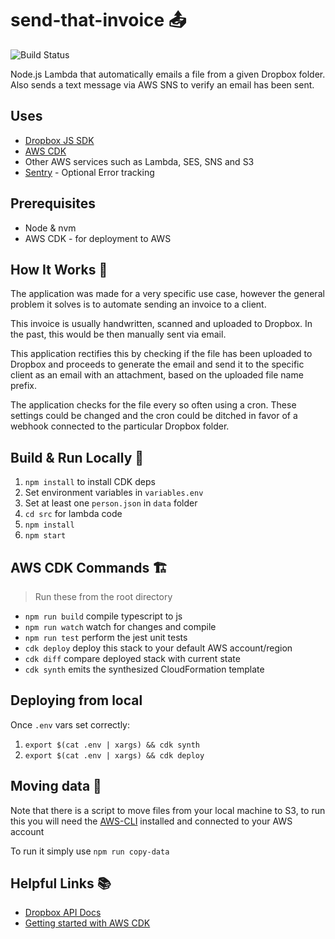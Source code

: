 # send-that-invoice 📤

![Build Status](https://app.travis-ci.com/daviddeejjames/send-that-invoice.svg?branch=master)

Node.js Lambda that automatically emails a file from a given Dropbox folder.
Also sends a text message via AWS SNS to verify an email has been sent.

## Uses

- [Dropbox JS SDK](https://github.com/dropbox/dropbox-sdk-js)
- [AWS CDK](https://docs.aws.amazon.com/cdk/latest/guide/home.html)
- Other AWS services such as Lambda, SES, SNS and S3
- [Sentry](https://sentry.io) - Optional Error tracking

## Prerequisites

- Node & nvm
- AWS CDK - for deployment to AWS

## How It Works 🔧

The application was made for a very specific use case, however the general problem it solves is to automate sending an invoice to a client.

This invoice is usually handwritten, scanned and uploaded to Dropbox. In the past, this would be then manually sent via email.

This application rectifies this by checking if the file has been uploaded to Dropbox and proceeds to generate the email and send it to the specific client as an email with an attachment, based on the uploaded file name prefix.

The application checks for the file every so often using a cron. These settings could be changed and the cron could be ditched in favor of a webhook connected to the particular Dropbox folder.

## Build & Run Locally 🧙‍

1. `npm install` to install CDK deps
2. Set environment variables in `variables.env`
3. Set at least one `person.json` in `data` folder
4. `cd src` for lambda code
5. `npm install`
6. `npm start`

## AWS CDK Commands 🏗

> Run these from the root directory

- `npm run build` compile typescript to js
- `npm run watch` watch for changes and compile
- `npm run test` perform the jest unit tests
- `cdk deploy` deploy this stack to your default AWS account/region
- `cdk diff` compare deployed stack with current state
- `cdk synth` emits the synthesized CloudFormation template

## Deploying from local

Once `.env` vars set correctly:

1. `export $(cat .env | xargs) && cdk synth`
2. `export $(cat .env | xargs) && cdk deploy`

## Moving data 🚛

Note that there is a script to move files from your local machine
to S3, to run this you will need the [AWS-CLI](https://aws.amazon.com/cli/) installed and connected to your AWS account

To run it simply use `npm run copy-data`

## Helpful Links 📚

- [Dropbox API Docs](http://dropbox.github.io/dropbox-sdk-js/)
- [Getting started with AWS CDK](https://docs.aws.amazon.com/cdk/latest/guide/getting_started.html)
